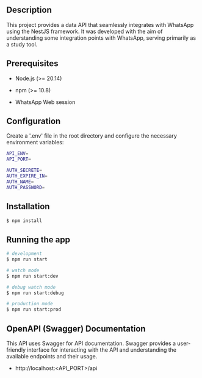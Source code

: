 ## Description

This project provides a data API that seamlessly integrates with WhatsApp using the NestJS framework. It was developed with the aim of understanding some integration points with WhatsApp, serving primarily as a study tool.

## Prerequisites

- Node.js (>= 20.14)

- npm (>= 10.8)

- WhatsApp Web session

## Configuration

Create a '.env' file in the root directory and configure the necessary environment variables:

```bash
API_ENV=
API_PORT=

AUTH_SECRETE=
AUTH_EXPIRE_IN=
AUTH_NAME=
AUTH_PASSWORD=
```

## Installation

```bash
$ npm install
```

## Running the app

```bash
# development
$ npm run start

# watch mode
$ npm run start:dev

# debug watch mode 
$ npm run start:debug

# production mode
$ npm run start:prod
```

## OpenAPI (Swagger) Documentation

This API uses Swagger for API documentation. Swagger provides a user-friendly interface for interacting with the API and understanding the available endpoints and their usage.

- http://localhost:<API_PORT>/api

